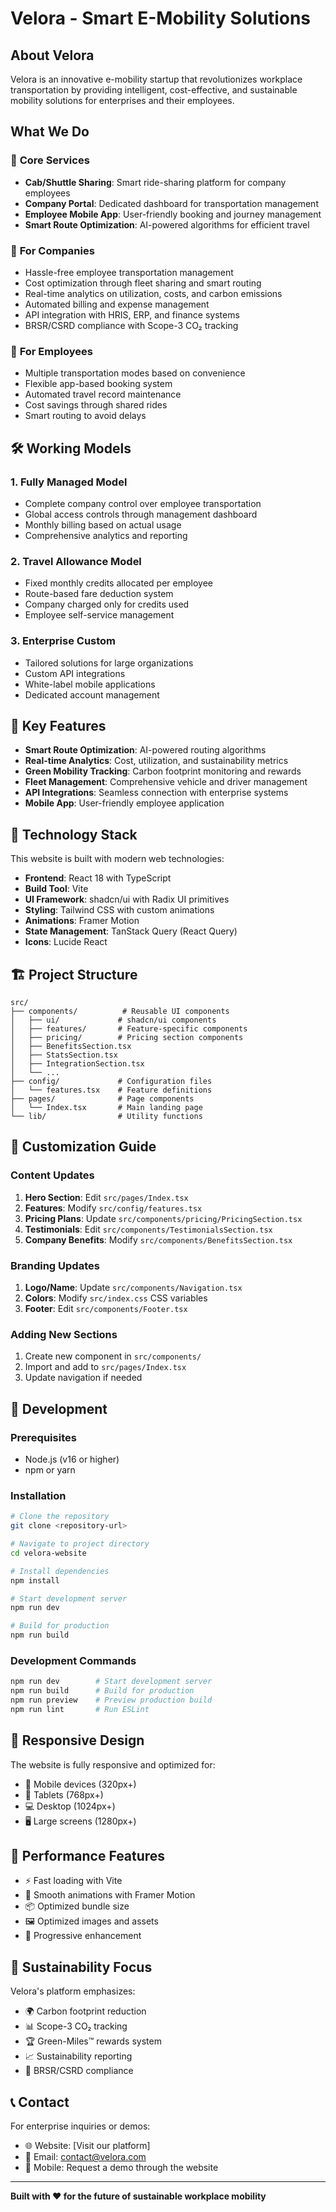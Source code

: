 # Velora - Smart E-Mobility Solutions

## About Velora

Velora is an innovative e-mobility startup that revolutionizes workplace transportation by providing intelligent, cost-effective, and sustainable mobility solutions for enterprises and their employees.

## What We Do

### 🚗 **Core Services**

- **Cab/Shuttle Sharing**: Smart ride-sharing platform for company employees
- **Company Portal**: Dedicated dashboard for transportation management
- **Employee Mobile App**: User-friendly booking and journey management
- **Smart Route Optimization**: AI-powered algorithms for efficient travel

### 🏢 **For Companies**

- Hassle-free employee transportation management
- Cost optimization through fleet sharing and smart routing
- Real-time analytics on utilization, costs, and carbon emissions
- Automated billing and expense management
- API integration with HRIS, ERP, and finance systems
- BRSR/CSRD compliance with Scope-3 CO₂ tracking

### 👥 **For Employees**

- Multiple transportation modes based on convenience
- Flexible app-based booking system
- Automated travel record maintenance
- Cost savings through shared rides
- Smart routing to avoid delays

## 🛠 **Working Models**

### 1. **Fully Managed Model**

- Complete company control over employee transportation
- Global access controls through management dashboard
- Monthly billing based on actual usage
- Comprehensive analytics and reporting

### 2. **Travel Allowance Model**

- Fixed monthly credits allocated per employee
- Route-based fare deduction system
- Company charged only for credits used
- Employee self-service management

### 3. **Enterprise Custom**

- Tailored solutions for large organizations
- Custom API integrations
- White-label mobile applications
- Dedicated account management

## 🌟 **Key Features**

- **Smart Route Optimization**: AI-powered routing algorithms
- **Real-time Analytics**: Cost, utilization, and sustainability metrics
- **Green Mobility Tracking**: Carbon footprint monitoring and rewards
- **Fleet Management**: Comprehensive vehicle and driver management
- **API Integrations**: Seamless connection with enterprise systems
- **Mobile App**: User-friendly employee application

## 🚀 **Technology Stack**

This website is built with modern web technologies:

- **Frontend**: React 18 with TypeScript
- **Build Tool**: Vite
- **UI Framework**: shadcn/ui with Radix UI primitives
- **Styling**: Tailwind CSS with custom animations
- **Animations**: Framer Motion
- **State Management**: TanStack Query (React Query)
- **Icons**: Lucide React

## 🏗 **Project Structure**

```
src/
├── components/          # Reusable UI components
│   ├── ui/             # shadcn/ui components
│   ├── features/       # Feature-specific components
│   ├── pricing/        # Pricing section components
│   ├── BenefitsSection.tsx
│   ├── StatsSection.tsx
│   ├── IntegrationSection.tsx
│   └── ...
├── config/             # Configuration files
│   └── features.tsx    # Feature definitions
├── pages/              # Page components
│   └── Index.tsx       # Main landing page
└── lib/                # Utility functions
```

## 🎨 **Customization Guide**

### **Content Updates**

1. **Hero Section**: Edit `src/pages/Index.tsx`
2. **Features**: Modify `src/config/features.tsx`
3. **Pricing Plans**: Update `src/components/pricing/PricingSection.tsx`
4. **Testimonials**: Edit `src/components/TestimonialsSection.tsx`
5. **Company Benefits**: Modify `src/components/BenefitsSection.tsx`

### **Branding Updates**

1. **Logo/Name**: Update `src/components/Navigation.tsx`
2. **Colors**: Modify `src/index.css` CSS variables
3. **Footer**: Edit `src/components/Footer.tsx`

### **Adding New Sections**

1. Create new component in `src/components/`
2. Import and add to `src/pages/Index.tsx`
3. Update navigation if needed

## 🚀 **Development**

### **Prerequisites**

- Node.js (v16 or higher)
- npm or yarn

### **Installation**

```bash
# Clone the repository
git clone <repository-url>

# Navigate to project directory
cd velora-website

# Install dependencies
npm install

# Start development server
npm run dev

# Build for production
npm run build
```

### **Development Commands**

```bash
npm run dev        # Start development server
npm run build      # Build for production
npm run preview    # Preview production build
npm run lint       # Run ESLint
```

## 📱 **Responsive Design**

The website is fully responsive and optimized for:

- 📱 Mobile devices (320px+)
- 📱 Tablets (768px+)
- 💻 Desktop (1024px+)
- 🖥 Large screens (1280px+)

## 🎯 **Performance Features**

- ⚡ Fast loading with Vite
- 🎨 Smooth animations with Framer Motion
- 📦 Optimized bundle size
- 🖼 Optimized images and assets
- 🚀 Progressive enhancement

## 🌱 **Sustainability Focus**

Velora's platform emphasizes:

- 🌍 Carbon footprint reduction
- 📊 Scope-3 CO₂ tracking
- 🏆 Green-Miles™ rewards system
- 📈 Sustainability reporting
- 🌱 BRSR/CSRD compliance

## 📞 **Contact**

For enterprise inquiries or demos:

- 🌐 Website: [Visit our platform]
- 📧 Email: contact@velora.com
- 📱 Mobile: Request a demo through the website

---

**Built with ❤️ for the future of sustainable workplace mobility**
